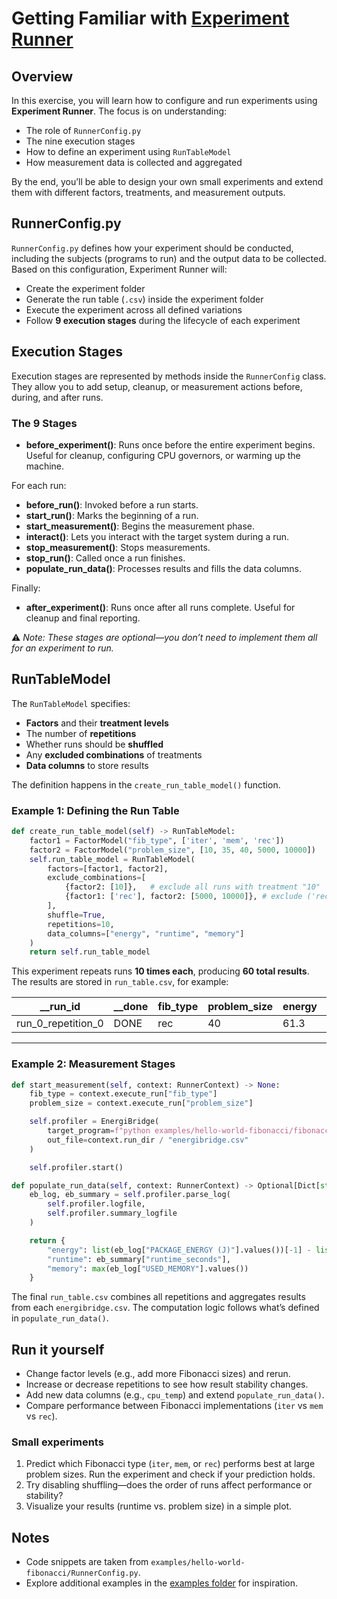 # Getting Familiar with [Experiment Runner](https://github.com/S2-group/experiment-runner/tree/master)

## Overview

In this exercise, you will learn how to configure and run experiments using **Experiment Runner**. The focus is on understanding:

* The role of `RunnerConfig.py`
* The nine execution stages
* How to define an experiment using `RunTableModel`
* How measurement data is collected and aggregated

By the end, you’ll be able to design your own small experiments and extend them with different factors, treatments, and measurement outputs.

## RunnerConfig.py

`RunnerConfig.py` defines how your experiment should be conducted, including the subjects (programs to run) and the output data to be collected. Based on this configuration, Experiment Runner will:

* Create the experiment folder
* Generate the run table (`.csv`) inside the experiment folder
* Execute the experiment across all defined variations
* Follow **9 execution stages** during the lifecycle of each experiment

## Execution Stages

Execution stages are represented by methods inside the `RunnerConfig` class. They allow you to add setup, cleanup, or measurement actions before, during, and after runs.

### The 9 Stages

* **before\_experiment()**: Runs once before the entire experiment begins. Useful for cleanup, configuring CPU governors, or warming up the machine.

For each run:

* **before\_run()**: Invoked before a run starts.
* **start\_run()**: Marks the beginning of a run.
* **start\_measurement()**: Begins the measurement phase.
* **interact()**: Lets you interact with the target system during a run.
* **stop\_measurement()**: Stops measurements.
* **stop\_run()**: Called once a run finishes.
* **populate\_run\_data()**: Processes results and fills the data columns.

Finally:

* **after\_experiment()**: Runs once after all runs complete. Useful for cleanup and final reporting.

⚠️ *Note: These stages are optional—you don’t need to implement them all for an experiment to run.*


## RunTableModel

The `RunTableModel` specifies:

* **Factors** and their **treatment levels**
* The number of **repetitions**
* Whether runs should be **shuffled**
* Any **excluded combinations** of treatments
* **Data columns** to store results

The definition happens in the `create_run_table_model()` function.

### Example 1: Defining the Run Table

```python
def create_run_table_model(self) -> RunTableModel:
    factor1 = FactorModel("fib_type", ['iter', 'mem', 'rec'])
    factor2 = FactorModel("problem_size", [10, 35, 40, 5000, 10000])
    self.run_table_model = RunTableModel(
        factors=[factor1, factor2],
        exclude_combinations=[
            {factor2: [10]},   # exclude all runs with treatment "10"
            {factor1: ['rec'], factor2: [5000, 10000]}, # exclude ('rec', 5000) and ('rec', 10000)
        ],
        shuffle=True,
        repetitions=10,
        data_columns=["energy", "runtime", "memory"]
    )
    return self.run_table_model
```

This experiment repeats runs **10 times each**, producing **60 total results**. The results are stored in `run_table.csv`, for example:

| \_\_run\_id           | \_\_done | fib\_type | problem\_size | energy | runtime | memory      |
| --------------------- | -------- | --------- | ------------- | ------ | ------- | ----------- |
| run\_0\_repetition\_0 | DONE     | rec       | 40            | 61.3   | 21.9402 | 10778673152 |

---

### Example 2: Measurement Stages

```python
def start_measurement(self, context: RunnerContext) -> None:
    fib_type = context.execute_run["fib_type"]
    problem_size = context.execute_run["problem_size"]

    self.profiler = EnergiBridge(
        target_program=f"python examples/hello-world-fibonacci/fibonacci_{fib_type}.py {problem_size}",
        out_file=context.run_dir / "energibridge.csv"
    )

    self.profiler.start()
```

```python
def populate_run_data(self, context: RunnerContext) -> Optional[Dict[str, Any]]:
    eb_log, eb_summary = self.profiler.parse_log(
        self.profiler.logfile, 
        self.profiler.summary_logfile
    )

    return {
        "energy": list(eb_log["PACKAGE_ENERGY (J)"].values())[-1] - list(eb_log["PACKAGE_ENERGY (J)"].values())[0],
        "runtime": eb_summary["runtime_seconds"],
        "memory": max(eb_log["USED_MEMORY"].values())
    }
```

The final `run_table.csv` combines all repetitions and aggregates results from each `energibridge.csv`. The computation logic follows what’s defined in `populate_run_data()`.

## Run it yourself

* Change factor levels (e.g., add more Fibonacci sizes) and rerun.
* Increase or decrease repetitions to see how result stability changes.
* Add new data columns (e.g., `cpu_temp`) and extend `populate_run_data()`.
* Compare performance between Fibonacci implementations (`iter` vs `mem` vs `rec`).

### Small experiments

1. Predict which Fibonacci type (`iter`, `mem`, or `rec`) performs best at large problem sizes. Run the experiment and check if your prediction holds.
2. Try disabling shuffling—does the order of runs affect performance or stability?
3. Visualize your results (runtime vs. problem size) in a simple plot.


## Notes

* Code snippets are taken from `examples/hello-world-fibonacci/RunnerConfig.py`.
* Explore additional examples in the [examples folder](https://github.com/S2-group/experiment-runner/tree/master/examples) for inspiration.
